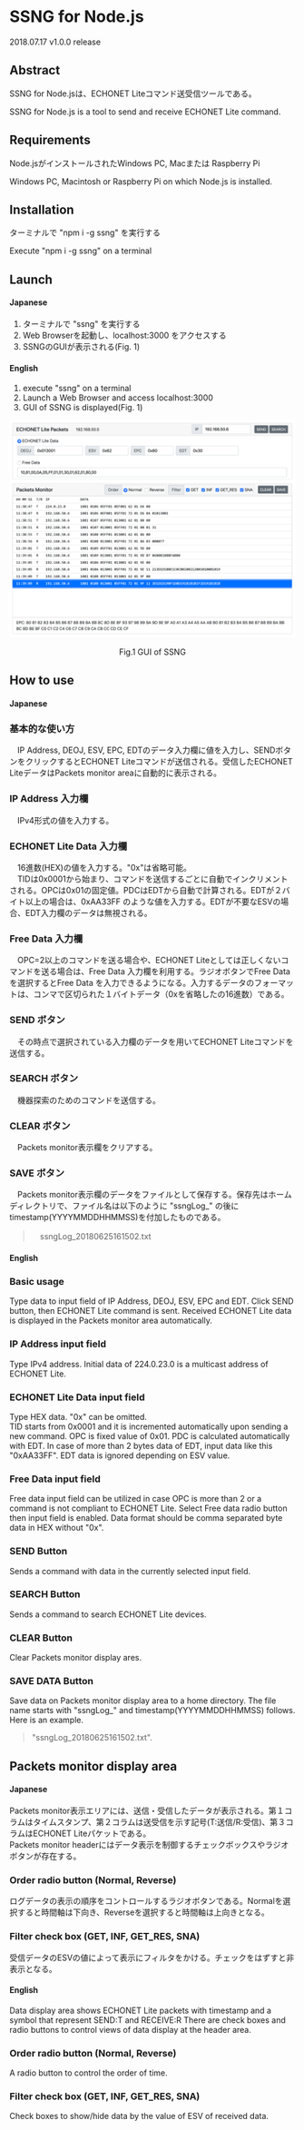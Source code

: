 # SSNG for Node.js

2018.07.17 v1.0.0 release    

## Abstract
SSNG for Node.jsは、ECHONET Liteコマンド送受信ツールである。  

SSNG for Node.js is a tool to send and receive ECHONET Lite command.

## Requirements
Node.jsがインストールされたWindows PC, Macまたは Raspberry Pi  

Windows PC, Macintosh or Raspberry Pi on which Node.js is installed.

## Installation
ターミナルで "npm i -g ssng" を実行する

Execute "npm i -g ssng" on a terminal


## Launch
#### Japanese
1. ターミナルで "ssng" を実行する   
2. Web Browserを起動し、localhost:3000 をアクセスする  
3. SSNGのGUIが表示される(Fig. 1)  

#### English
1. execute "ssng" on a terminal  
2. Launch a Web Browser and access localhost:3000
3. GUI of SSNG is displayed(Fig. 1)  

![gui1](https://raw.githubusercontent.com/KAIT-HEMS/ssng-node/master/_graphics/gui1.png "gui1")  
<div style="text-align: center;">Fig.1 GUI of SSNG</div>

## How to use
#### Japanese
### 基本的な使い方
　IP Address, DEOJ, ESV, EPC, EDTのデータ入力欄に値を入力し、SENDボタンをクリックするとECHONET Liteコマンドが送信される。受信したECHONET LiteデータはPackets monitor areaに自動的に表示される。  

### IP Address 入力欄
　IPv4形式の値を入力する。  

### ECHONET Lite Data 入力欄
　16進数(HEX)の値を入力する。"0x"は省略可能。  
　TIDは0x0001から始まり、コマンドを送信するごとに自動でインクリメントされる。OPCは0x01の固定値。PDCはEDTから自動で計算される。EDTが２バイト以上の場合は、0xAA33FF のような値を入力する。EDTが不要なESVの場合、EDT入力欄のデータは無視される。  

### Free Data 入力欄
　OPC=2以上のコマンドを送る場合や、ECHONET Liteとしては正しくないコマンドを送る場合は、Free Data 入力欄を利用する。ラジオボタンでFree Dataを選択するとFree Data を入力できるようになる。入力するデータのフォーマットは、コンマで区切られた１バイトデータ（0xを省略したの16進数）である。

### SEND ボタン
　その時点で選択されている入力欄のデータを用いてECHONET Liteコマンドを送信する。

### SEARCH ボタン
　機器探索のためのコマンドを送信する。

### CLEAR ボタン
　Packets monitor表示欄をクリアする。

### SAVE ボタン
　Packets monitor表示欄のデータをファイルとして保存する。保存先はホームディレクトリで、ファイル名は以下のように "ssngLog\_" の後にtimestamp(YYYYMMDDHHMMSS)を付加したものである。
>　ssngLog_20180625161502.txt

#### English
### Basic usage
Type data to input field of IP Address, DEOJ, ESV, EPC and EDT. Click SEND button, then ECHONET Lite command is sent. Received ECHONET Lite data is displayed in the Packets monitor area automatically.

### IP Address input field
Type IPv4 address. Initial data of 224.0.23.0 is a multicast address of ECHONET Lite.

### ECHONET Lite Data input field
Type HEX data. "0x" can be omitted.  
TID starts from 0x0001 and it is incremented automatically upon sending a new command. OPC is fixed value of 0x01. PDC is calculated automatically with EDT. In case of more than 2 bytes data of EDT, input data like this "0xAA33FF". EDT data is ignored depending on ESV value.

### Free Data input field
Free data input field can be utilized in case OPC is more than 2 or a command is not compliant to ECHONET Lite. Select Free data radio button then input field is enabled. Data format should be comma separated byte data in HEX without "0x".

### SEND Button
Sends a command with data in the currently selected input field.

### SEARCH Button
Sends a command to search ECHONET Lite devices.

### CLEAR Button
Clear Packets monitor display ares.

### SAVE DATA Button
Save data on Packets monitor display area to a home directory. The file name starts with "ssngLog\_" and timestamp(YYYYMMDDHHMMSS) follows. Here is an example.
> "ssngLog\_20180625161502.txt".


## Packets monitor display area

#### Japanese
Packets monitor表示エリアには、送信・受信したデータが表示される。第１コラムはタイムスタンプ、第２コラムは送受信を示す記号(T:送信/R:受信)、第３コラムはECHONET Liteパケットである。   
Packets monitor headerにはデータ表示を制御するチェックボックスやラジオボタンが存在する。

### Order radio button (Normal, Reverse)
ログデータの表示の順序をコントロールするラジオボタンである。Normalを選択すると時間軸は下向き、Reverseを選択すると時間軸は上向きとなる。

### Filter check box (GET, INF, GET_RES, SNA)
受信データのESVの値によって表示にフィルタをかける。チェックをはずすと非表示となる。

#### English
Data display area shows ECHONET Lite packets with timestamp and a symbol that represent SEND:T and RECEIVE:R
There are check boxes and radio buttons to control views of data display at the header area.

### Order radio button (Normal, Reverse)
A radio button to control the order of time.

### Filter check box (GET, INF, GET_RES, SNA)
Check boxes to show/hide data by the value of ESV of received data.
